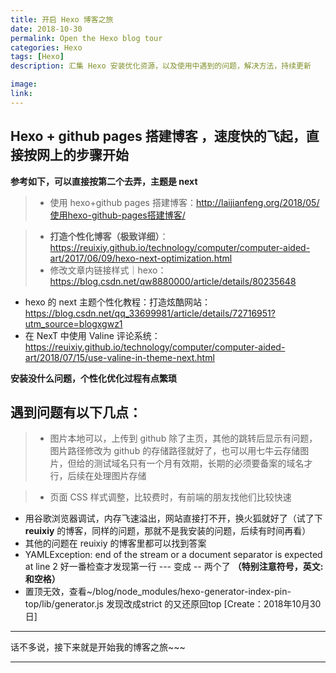 ```yaml
---
title: 开启 Hexo 博客之旅
date: 2018-10-30
permalink: Open the Hexo blog tour
categories: Hexo
tags: [Hexo]
description: 汇集 Hexo 安装优化资源，以及使用中遇到的问题，解决方法，持续更新

image: 
link:
---
```

<p class="description"></p>



## Hexo + github pages 搭建博客 ，速度快的飞起，直接按网上的步骤开始

**参考如下，可以直接按第二个去弄，主题是 next**
>- 使用 hexo+github pages 搭建博客：<http://laijianfeng.org/2018/05/使用hexo-github-pages搭建博客/>

>- **打造个性化博客（极致详细）**：<https://reuixiy.github.io/technology/computer/computer-aided-art/2017/06/09/hexo-next-optimization.html>
>- 修改文章内链接样式｜hexo： <https://blog.csdn.net/qw8880000/article/details/80235648>
- hexo 的 next 主题个性化教程：打造炫酷网站：<https://blog.csdn.net/qq_33699981/article/details/72716951?utm_source=blogxgwz1>
- 在 NexT 中使用 Valine 评论系统：<https://reuixiy.github.io/technology/computer/computer-aided-art/2018/07/15/use-valine-in-theme-next.html>

<!-- more -->

**安装没什么问题，个性化优化过程有点繁琐** 

## 遇到问题有以下几点：
>- 图片本地可以，上传到 github 除了主页，其他的跳转后显示有问题，图片路径修改为 github 的存储路径就好了，也可以用七牛云存储图片，但给的测试域名只有一个月有效期，长期的必须要备案的域名才行，后续在处理图片存储

>- 页面 CSS 样式调整，比较费时，有前端的朋友找他们比较快速
- 用谷歌浏览器调试，内存飞速溢出，网站直接打不开，换火狐就好了（试了下 **reuixiy** 的博客，同样的问题，那就不是我安装的问题，后续有时间再看）
- 其他的问题在 reuixiy 的博客里都可以找到答案
- YAMLException: end of the stream or a document separator is expected at line 2 好一番检查才发现第一行 --- 变成 -- 两个了 **（特别注意符号，英文: 和空格）**
- 置顶无效，查看~/blog/node_modules/hexo-generator-index-pin-top/lib/generator.js 发现改成strict 的又还原回top
[Create：2018年10月30日]

---

话不多说，接下来就是开始我的博客之旅~~~ 

<hr />

